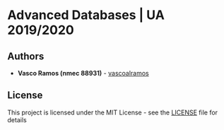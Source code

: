 # Advanced Databases | UA 2019/2020



## Authors

-   **Vasco Ramos (nmec 88931)** - [vascoalramos](https://github.com/vascoalramos)

## License

This project is licensed under the MIT License - see the [LICENSE](https://github.com/vascoalramos/cbd/blob/master/LICENSE) file for details
